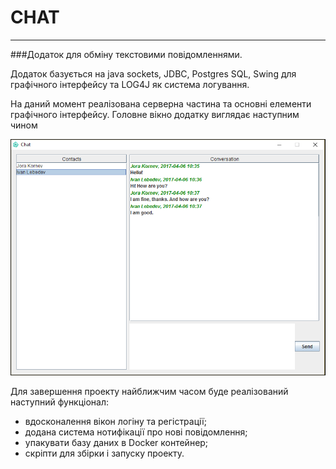 # CHAT #
***

###Додаток для обміну текстовими повідомленнями.

Додаток базується на java sockets, JDBC, Postgres SQL,
Swing для графічного інтерфейсу та LOG4J як 
система логування.

На даний момент реалізована серверна частина та основні
елементи графічного інтерфейсу. Головне вікно додатку 
виглядає наступним чином

![main-window](./samples/main-window.PNG)

Для завершення проекту найближчим часом буде 
реалізований наступний функціонал:
* вдосконалення вікон логіну та регістрації;
* додана система нотифікації про нові повідомлення;
* упакувати базу даних в Docker контейнер;
* скріпти для збірки і запуску проекту.